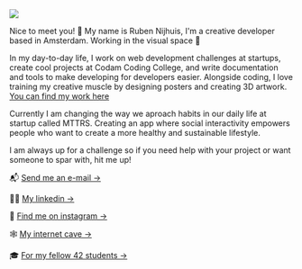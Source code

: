 <img src="https://images.ctfassets.net/vf2eiv36rew2/3hXhnxi3oJYrpkPOFqheVE/a33b25b455d47a5bdfab83a9e1168fc9/Untitled-2-01.png?w=4000&h=2249&q=20&fm=webp">

Nice to meet you! 👋  My name is Ruben Nijhuis, I'm a creative developer based in Amsterdam. Working in the visual space 👻

In my day-to-day life, I work on web development challenges at startups, create cool projects at Codam Coding College, and write documentation and tools to make developing for developers easier. Alongside coding, I love training my creative muscle by designing posters and creating 3D artwork. <a target="_" href="https://rubennijhuis.com/gallery">You can find my work here</a>

Currently I am changing the way we aproach habits in our daily life at startup called MTTRS. Creating an app where social interactivity empowers people who want to create a more healthy and sustainable lifestyle.

I am always up for a challenge so if you need help with your project or want someone to spar with, hit me up!

📬  <a target="_" href="mailto:contact@rubennijhuis.com">Send me an e-mail →</a> <br>

👨‍💼  <a target="_" href="https://www.linkedin.com/in/ruben-nijhuis">My linkedin →</a><br>

📸  <a target="_" href="https://instagram.com/ruben__nijhuis">Find me on instagram →</a> <br>

🕸  <a target="_" href="https://rubennijhuis.com">My internet cave →</a> <br>

🎓  <a target="_" href="https://profile.intra.42.fr/users/rnijhuis">For my fellow 42 students →</a>
